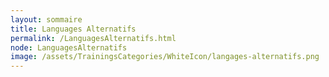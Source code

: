 ```yaml
---
layout: sommaire
title: Languages Alternatifs
permalink: /LanguagesAlternatifs.html
node: LanguagesAlternatifs
image: /assets/TrainingsCategories/WhiteIcon/langages-alternatifs.png
---
```

